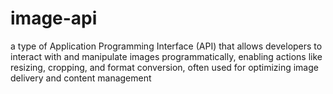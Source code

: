 # image-api
 a type of Application Programming Interface (API) that allows developers to interact with and manipulate images programmatically, enabling actions like resizing, cropping, and format conversion, often used for optimizing image delivery and content management
